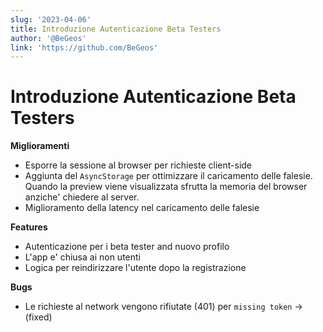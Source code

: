 ```yaml
---
slug: '2023-04-06'
title: Introduzione Autenticazione Beta Testers
author: '@BeGeos'
link: 'https://github.com/BeGeos'
---
```


# Introduzione Autenticazione Beta Testers

**Miglioramenti**

- Esporre la sessione al browser per richieste client-side
- Aggiunta del `AsyncStorage` per ottimizzare il caricamento delle falesie. Quando la preview viene visualizzata sfrutta la memoria del browser anziche' chiedere al server.
- Miglioramento della latency nel caricamento delle falesie

**Features**

- Autenticazione per i beta tester and nuovo profilo
- L'app e' chiusa ai non utenti
- Logica per reindirizzare l'utente dopo la registrazione

**Bugs**

- Le richieste al network vengono rifiutate (401) per `missing token` &rarr; (fixed)
